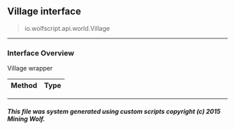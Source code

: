 ## Village __interface__

>io.wolfscript.api.world.Village

---

### Interface Overview

Village wrapper

Method | Type   
--- | :--- 



---



##### This file was system generated using custom scripts copyright (c) 2015 Mining Wolf.
	

